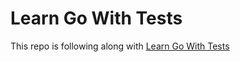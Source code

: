 # Learn Go With Tests

This repo is following along with
[Learn Go With Tests](https://quii.gitbook.io/learn-go-with-tests)
